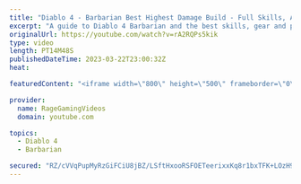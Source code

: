 ```yaml
---
title: "Diablo 4 - Barbarian Best Highest Damage Build - Full Skills, Armor & Weapons Guide - Tips & Tricks!"
excerpt: "A guide to Diablo 4 Barbarian and the best skills, gear and playstyle! Enjoy! Support us on Patreon: http://bit.ly/1FUac4S Hunters ..."
originalUrl: https://youtube.com/watch?v=rA2RQPs5kik
type: video
length: PT14M48S
publishedDateTime: 2023-03-22T23:00:32Z
heat: 

featuredContent: "<iframe width=\"800\" height=\"500\" frameborder=\"0\" src=\"https://www.youtube.com/embed/rA2RQPs5kik\" allow=\"accelerometer; autoplay; encrypted-media; gyroscope; picture-in-picture\" allowfullscreen></iframe>"

provider:
  name: RageGamingVideos
  domain: youtube.com

topics:
  - Diablo 4
  - Barbarian

secured: "RZ/cVVqPupMyRzGiFCiU8jBZ/LSftHxooRSFOETeerixxKq8r1bxTFK+LOzH9hlnubLSwVOlGuLwWFdkn2h25j+AEDavUUeEl1CWxHjs49zoQBAgKtWPTEPtzqwe2Bl0WJ0iewWDsoykZ8be4cC6Micx57n0rlQyQtRbPluro3WGSinQk6zO1NguzzrdczhowOqRNnrA+qe76WAE51z6rFtyC5ZSvFcDTNOgBFkuEqCJ1LLJw/NJhmZ39FpPUru2kgBi3FtLvzUfv/+Bz5He+BUulpxJOdvJiQIvlYjSK7hGrjgR09rue+fhFEXERwJlBzLhl2BLolB15gquEkqzehxONH0SIHDZKN9jyLZjm/5ydGbAY5AJckjicT3RBBt3Oqgf2x/ZgUwu1bQJY7m9ygLIhrL+fFKMuiXU7LOzr+g=;iU6/X24ptQI3b6c/Tb+a8Q=="
---
```


